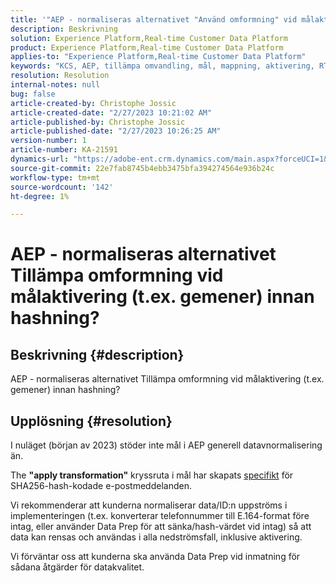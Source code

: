```yaml
---
title: '"AEP - normaliseras alternativet "Använd omformning" vid målaktivering (t.ex. gemener) innan hash-kodning?"'
description: Beskrivning
solution: Experience Platform,Real-time Customer Data Platform
product: Experience Platform,Real-time Customer Data Platform
applies-to: "Experience Platform,Real-time Customer Data Platform"
keywords: "KCS, AEP, tillämpa omvandling, mål, mappning, aktivering, RT-CDP"
resolution: Resolution
internal-notes: null
bug: false
article-created-by: Christophe Jossic
article-created-date: "2/27/2023 10:21:02 AM"
article-published-by: Christophe Jossic
article-published-date: "2/27/2023 10:26:25 AM"
version-number: 1
article-number: KA-21591
dynamics-url: "https://adobe-ent.crm.dynamics.com/main.aspx?forceUCI=1&pagetype=entityrecord&etn=knowledgearticle&id=aac6106d-88b6-ed11-83fe-6045bd006a22"
source-git-commit: 22e7fab8745b4ebb3475bfa394274564e936b24c
workflow-type: tm+mt
source-wordcount: '142'
ht-degree: 1%

---
```


# AEP - normaliseras alternativet Tillämpa omformning vid målaktivering (t.ex. gemener) innan hashning?

## Beskrivning {#description}

AEP - normaliseras alternativet Tillämpa omformning vid målaktivering (t.ex. gemener) innan hashning?

## Upplösning {#resolution}


I nuläget (början av 2023) stöder inte mål i AEP generell datavnormalisering än.

The <b>&quot;apply transformation&quot;</b> kryssruta i mål har skapats <u>specifikt</u> för SHA256-hash-kodade e-postmeddelanden.

Vi rekommenderar att kunderna normaliserar data/ID:n uppströms i implementeringen (t.ex. konverterar telefonnummer till E.164-format före intag, eller använder Data Prep för att sänka/hash-värdet vid intag) så att data kan rensas och användas i alla nedströmsfall, inklusive aktivering.

Vi förväntar oss att kunderna ska använda Data Prep vid inmatning för sådana åtgärder för datakvalitet.




